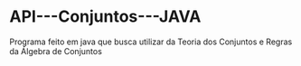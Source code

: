 # API---Conjuntos---JAVA
Programa feito em java que busca utilizar da Teoria dos Conjuntos e Regras da Álgebra de Conjuntos
